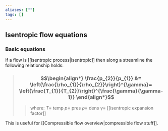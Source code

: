 ```yaml
---
aliases: [""]
tags: []
---
```


## Isentropic flow equations

### Basic equations

If a flow is [[isentropic process|isentropic]] then along a streamline the following relationship holds:

> ### $$\begin{align*} \frac{p_{2}}{p_{1}}  &= \left(\frac{\rho_{1}}{\rho_{2}}\right)^{\gamma}= \left(\frac{T_{1}}{T_{2}}\right)^{\frac{\gamma}{\gamma-1}}  \end{align*}$$
>> where:
>> $T=$ temp
>> $p=$ pres
>> $\rho=$ dens
>> $\gamma=$ [[isentropic expansion factor]]

This is useful for [[Compressible flow overview|compressible flow stuff]].
